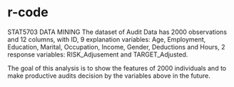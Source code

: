 # r-code
STAT5703 DATA MINING
The dataset of Audit Data has 2000 observations and 12 columns, with ID, 
9 explanation variables: Age, Employment, Education, Marital, Occupation, Income, Gender, Deductions and Hours, 
2 response variables: RISK_Adjusement and TARGET_Adjusted. 

The goal of this analysis is to show the features of 2000 individuals and to make productive audits decision by the variables above in the future.

